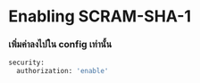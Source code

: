 # Enabling SCRAM-SHA-1

### เพิ่มค่าลงไปใน config เท่านั้น

```bash
security:
  authorization: 'enable'
```
